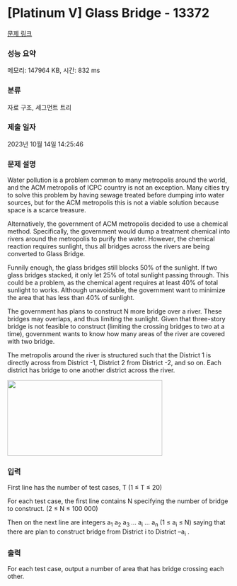 # [Platinum V] Glass Bridge - 13372 

[문제 링크](https://www.acmicpc.net/problem/13372) 

### 성능 요약

메모리: 147964 KB, 시간: 832 ms

### 분류

자료 구조, 세그먼트 트리

### 제출 일자

2023년 10월 14일 14:25:46

### 문제 설명

<p>Water pollution is a problem common to many metropolis around the world, and the ACM metropolis of ICPC country is not an exception. Many cities try to solve this problem by having sewage treated before dumping into water sources, but for the ACM metropolis this is not a viable solution because space is a scarce treasure.</p>

<p>Alternatively, the government of ACM metropolis decided to use a chemical method. Specifically, the government would dump a treatment chemical into rivers around the metropolis to purify the water. However, the chemical reaction requires sunlight, thus all bridges across the rivers are being converted to Glass Bridge.</p>

<p>Funnily enough, the glass bridges still blocks 50% of the sunlight. If two glass bridges stacked, it only let 25% of total sunlight passing through. This could be a problem, as the chemical agent requires at least 40% of total sunlight to works. Although unavoidable, the government want to minimize the area that has less than 40% of sunlight.</p>

<p>The government has plans to construct N more bridge over a river. These bridges may overlaps, and thus limiting the sunlight. Given that three-story bridge is not feasible to construct (limiting the crossing bridges to two at a time), government wants to know how many areas of the river are covered with two bridge.</p>

<p>The metropolis around the river is structured such that the District 1 is directly across from District -1, District 2 from District -2, and so on. Each district has bridge to one another district across the river. </p>

<p><img alt="" src="https://onlinejudgeimages.s3.amazonaws.com/problem/13372/%EC%8A%A4%ED%81%AC%EB%A6%B0%EC%83%B7%202016-10-11%20%EC%98%A4%ED%9B%84%204.05.59.png" style="height:171px; width:350px"></p>

### 입력 

 <p>First line has the number of test cases, T (1 ≤ T ≤ 20)</p>

<p>For each test case, the first line contains N specifying the number of bridge to construct. (2 ≤ N ≤ 100 000)</p>

<p>Then on the next line are integers a<sub>1</sub> a<sub>2</sub> a<sub>3 </sub>… a<sub>i</sub> … a<sub>n</sub> (1 ≤ a<sub>i</sub> ≤ N) saying that there are plan to construct bridge from District i to District –a<sub>i</sub> .</p>

### 출력 

 <p>For each test case, output a number of area that has bridge crossing each other.</p>

